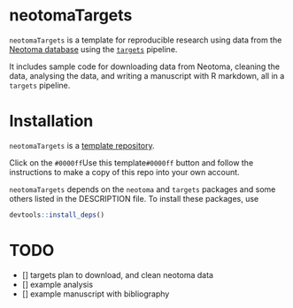
<!-- README.md is generated from README.Rmd. Please edit that file -->

# neotomaTargets

`neotomaTargets` is a template for reproducible research using data from
the [Neotoma database](https://www.neotomadb.org/) using the
[`targets`](https://books.ropensci.org/targets/) pipeline.

It includes sample code for downloading data from Neotoma, cleaning the
data, analysing the data, and writing a manuscript with R markdown, all
in a `targets` pipeline.

# Installation

`neotomaTargets` is a [template
repository](https://docs.github.com/en/github/creating-cloning-and-archiving-repositories/creating-a-repository-on-github/creating-a-repository-from-a-template).

Click on the `#0000ff`Use this template`#0000ff` button and follow the
instructions to make a copy of this repo into your own account.

`neotomaTargets` depends on the `neotoma` and `targets` packages and
some others listed in the DESCRIPTION file. To install these packages,
use

``` r
devtools::install_deps()
```

# TODO

-   \[\] targets plan to download, and clean neotoma data
-   \[\] example analysis
-   \[\] example manuscript with bibliography
